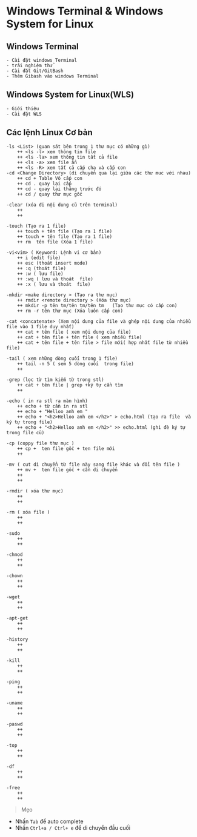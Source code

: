 # Windows Terminal & Windows System for Linux

## Windows Terminal

    - Cài đặt windows Terminal
    - trải nghiệm thử
    - Cài đặt Git/GitBash
    - Thêm Gibash vào windows Terminal

## Windows System for Linux(WLS)

    - Giới thiệu
    - Cài đặt WLS

## Các lệnh Linux Cơ bản

    -ls <List> (quan sát bên trong 1 thư mục có những gì)
        ++ <ls -l> xem thông tin file
        ++ <ls -la> xem thông tin tất cả file 
        ++ <ls -a> xem file ẩn
        ++ <ls -R> xem tất cả cấp cha và cấp con
    -cd <Change Directory> (di chuyển qua lại giữa các thư muc với nhau)
        ++ cd + Table Vô cấp con
        ++ cd . quay lại cấp
        ++ cd - quay lại thằng trước đó
        ++ cd / quay thư mục gốc

    -clear (xóa đi nội dung cũ trên terminal)
        ++ 
        ++ 

    -touch (Tạo ra 1 file)
        ++ touch + tên file (Tạo ra 1 file)
        ++ touch + tên file (Tạo ra 1 file)
        ++ rm  tên file (Xóa 1 file)

    -vi<vim> ( Keyword: Lệnh vi cơ bản)
        ++ i (edit file)
        ++ esc (thoát insert mode)
        ++ :q (thoát file)
        ++ :w ( lưu file)
        ++ :wq ( lưu và thoát  file)
        ++ :x ( lưu và thoát  file)

    -mkdir <make directory > (Tạo ra thư mục)
        ++ rmdir <remote directory > (Xóa thư mục)
        ++ mkdir -p tên tm/tên tm/tên tm   (Tạo thư mục có cấp con)
        ++ rm -r tên thư mục (Xóa luôn cấp con)

    -cat <concatenate> (Xem nội dung của file và ghép nội dung của nhiều file vào 1 file duy nhất)
        ++ cat + tên file ( xem nội dung của file)
        ++ cat + tên file + tên file ( xem nhiều file)
        ++ cat + tên file + tên file > file mới( hợp nhất file từ nhiều file)

    -tail ( xem những dòng cuối trong 1 file)
        ++ tail -n 5 ( sem 5 dòng cuối  trong file)
        ++ 

    -grep (lọc từ tìm kiếm từ trong stl)
        ++ cat + tên file | grep +ký tự cần tìm
        ++ 

    -echo ( in ra stl ra màn hình)
        ++ echo + từ cần in ra stl
        ++ echo + "Helloo anh em "
        ++ echo + "<h2>Helloo anh em </h2>" > echo.html (tạo ra file  và ký tự trong file)
        ++ echo + "<h2>Helloo anh em </h2>" >> echo.html (ghi đè ký tự trong file cũ)

    -cp (coppy file thư mục )
        ++ cp +  ten file gốc + ten file mới 
        ++ 

    -mv ( cut di chuyển từ file này sang file khác và đổi tên file )
        ++ mv +  ten file gốc + cần di chuyển 
        ++ 
        ++ 

    -rmdir ( xóa thư mục)
        ++ 
        ++ 

    -rm ( xóa file )
        ++ 
        ++ 

    -sudo
        ++ 
        ++ 

    -chmod
        ++ 
        ++ 

    -chown
        ++ 
        ++ 

    -wget
        ++ 
        ++ 

    -apt-get
        ++ 
        ++ 

    -history
        ++ 
        ++ 

    -kill
        ++ 
        ++ 

    -ping
        ++ 
        ++ 

    -uname
        ++ 
        ++ 

    -paswd
        ++ 
        ++ 

    -top
        ++ 
        ++ 

    -df
        ++ 
        ++ 

    -free
        ++ 
        ++ 


> Mẹo

- Nhấn `Tab` để auto complete
- Nhấn `Ctrl+a / Ctrl+ e` để di chuyển đầu cuối
